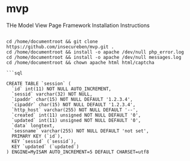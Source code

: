 mvp
=======

THe Model View Page Framework Installation Instructions

```shell

cd /home/documentroot && git clone https://github.com/insecureben/mvp.git .
cd /home/documentroot && install -o apache /dev/null php_error.log
cd /home/documentroot && install -o apache /dev/null messages.log 
cd /home/documentroot && chown apache html html/captcha

```sql

CREATE TABLE `session` (
  `id` int(11) NOT NULL AUTO_INCREMENT,
  `sessid` varchar(32) NOT NULL,
  `ipaddr` char(15) NOT NULL DEFAULT '1.2.3.4',
  `cipaddr` char(15) NOT NULL DEFAULT '1.2.3.4',
  `http_host` varchar(255) NOT NULL DEFAULT '--',
  `created` int(11) unsigned NOT NULL DEFAULT '0',
  `updated` int(11) unsigned NOT NULL DEFAULT '0',
  `data` longtext,
  `sessname` varchar(255) NOT NULL DEFAULT 'not set',
  PRIMARY KEY (`id`),
  KEY `sessid` (`sessid`),
  KEY `updated` (`updated`)
) ENGINE=MyISAM AUTO_INCREMENT=5 DEFAULT CHARSET=utf8
